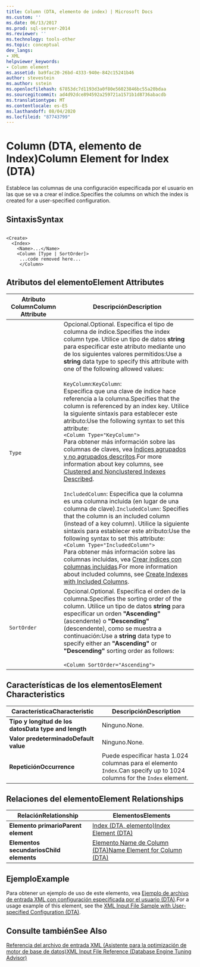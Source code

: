 ```yaml
---
title: Column (DTA, elemento de index) | Microsoft Docs
ms.custom: ''
ms.date: 06/13/2017
ms.prod: sql-server-2014
ms.reviewer: ''
ms.technology: tools-other
ms.topic: conceptual
dev_langs:
- XML
helpviewer_keywords:
- Column element
ms.assetid: ba9fac20-26bd-4333-940e-842c15241b46
author: stevestein
ms.author: sstein
ms.openlocfilehash: 67853dc7d1193d3a0f80e56023846bc55a20bdaa
ms.sourcegitcommit: ad4d92dce894592a259721a1571b1d8736abacdb
ms.translationtype: MT
ms.contentlocale: es-ES
ms.lasthandoff: 08/04/2020
ms.locfileid: "87743799"
---
```

# <a name="column-element-for-index-dta"></a><span data-ttu-id="0dd17-102">Column (DTA, elemento de Index)</span><span class="sxs-lookup"><span data-stu-id="0dd17-102">Column Element for Index (DTA)</span></span>
  <span data-ttu-id="0dd17-103">Establece las columnas de una configuración especificada por el usuario en las que se va a crear el índice.</span><span class="sxs-lookup"><span data-stu-id="0dd17-103">Specifies the columns on which the index is created for a user-specified configuration.</span></span>  
  
## <a name="syntax"></a><span data-ttu-id="0dd17-104">Sintaxis</span><span class="sxs-lookup"><span data-stu-id="0dd17-104">Syntax</span></span>  
  
```  
  
<Create>  
  <Index>  
    <Name>...</Name>  
    <Column [Type | SortOrder]>  
     ...code removed here...  
     </Column>  
```  
  
## <a name="element-attributes"></a><span data-ttu-id="0dd17-105">Atributos del elemento</span><span class="sxs-lookup"><span data-stu-id="0dd17-105">Element Attributes</span></span>  
  
|<span data-ttu-id="0dd17-106">Atributo Column</span><span class="sxs-lookup"><span data-stu-id="0dd17-106">Column Attribute</span></span>|<span data-ttu-id="0dd17-107">Descripción</span><span class="sxs-lookup"><span data-stu-id="0dd17-107">Description</span></span>|  
|----------------------|-----------------|  
|`Type`|<span data-ttu-id="0dd17-108">Opcional.</span><span class="sxs-lookup"><span data-stu-id="0dd17-108">Optional.</span></span> <span data-ttu-id="0dd17-109">Especifica el tipo de columna de índice.</span><span class="sxs-lookup"><span data-stu-id="0dd17-109">Specifies the index column type.</span></span> <span data-ttu-id="0dd17-110">Utilice un tipo de datos **string** para especificar este atributo mediante uno de los siguientes valores permitidos:</span><span class="sxs-lookup"><span data-stu-id="0dd17-110">Use a **string** data type to specify this attribute with one of the following allowed values:</span></span><br /><br /> <span data-ttu-id="0dd17-111">`KeyColumn`:</span><span class="sxs-lookup"><span data-stu-id="0dd17-111">`KeyColumn`:</span></span><br />                  <span data-ttu-id="0dd17-112">Especifica que una clave de índice hace referencia a la columna.</span><span class="sxs-lookup"><span data-stu-id="0dd17-112">Specifies that the column is referenced by an index key.</span></span> <span data-ttu-id="0dd17-113">Utilice la siguiente sintaxis para establecer este atributo:</span><span class="sxs-lookup"><span data-stu-id="0dd17-113">Use the following syntax to set this attribute:</span></span><br />`<Column Type="KeyColumn">`<br /><span data-ttu-id="0dd17-114">Para obtener más información sobre las columnas de claves, vea [Índices agrupados y no agrupados descritos](../../relational-databases/indexes/clustered-and-nonclustered-indexes-described.md).</span><span class="sxs-lookup"><span data-stu-id="0dd17-114">For more information about key columns, see [Clustered and Nonclustered Indexes Described](../../relational-databases/indexes/clustered-and-nonclustered-indexes-described.md).</span></span><br /><br /> <span data-ttu-id="0dd17-115">`IncludedColumn`: Especifica que la columna es una columna incluida (en lugar de una columna de clave).</span><span class="sxs-lookup"><span data-stu-id="0dd17-115">`IncludedColumn`: Specifies that the column is an included column (instead of a key column).</span></span> <span data-ttu-id="0dd17-116">Utilice la siguiente sintaxis para establecer este atributo:</span><span class="sxs-lookup"><span data-stu-id="0dd17-116">Use the following syntax to set this attribute:</span></span><br />`<Column Type="IncludedColumn">`<br /><span data-ttu-id="0dd17-117">Para obtener más información sobre las columnas incluidas, vea [Crear índices con columnas incluidas](../../relational-databases/indexes/create-indexes-with-included-columns.md).</span><span class="sxs-lookup"><span data-stu-id="0dd17-117">For more information about included columns, see [Create Indexes with Included Columns](../../relational-databases/indexes/create-indexes-with-included-columns.md).</span></span>|  
|`SortOrder`|<span data-ttu-id="0dd17-118">Opcional.</span><span class="sxs-lookup"><span data-stu-id="0dd17-118">Optional.</span></span> <span data-ttu-id="0dd17-119">Especifica el orden de la columna.</span><span class="sxs-lookup"><span data-stu-id="0dd17-119">Specifies the sorting order of the column.</span></span> <span data-ttu-id="0dd17-120">Utilice un tipo de datos **string** para especificar un orden **"Ascending"** (ascendente) o **"Descending"** (descendente), como se muestra a continuación:</span><span class="sxs-lookup"><span data-stu-id="0dd17-120">Use a **string** data type to specify either an **"Ascending"** or **"Descending"** sorting order as follows:</span></span><br /><br /> `<Column SortOrder="Ascending">`|  
  
## <a name="element-characteristics"></a><span data-ttu-id="0dd17-121">Características de los elementos</span><span class="sxs-lookup"><span data-stu-id="0dd17-121">Element Characteristics</span></span>  
  
|<span data-ttu-id="0dd17-122">Característica</span><span class="sxs-lookup"><span data-stu-id="0dd17-122">Characteristic</span></span>|<span data-ttu-id="0dd17-123">Descripción</span><span class="sxs-lookup"><span data-stu-id="0dd17-123">Description</span></span>|  
|--------------------|-----------------|  
|<span data-ttu-id="0dd17-124">**Tipo y longitud de los datos**</span><span class="sxs-lookup"><span data-stu-id="0dd17-124">**Data type and length**</span></span>|<span data-ttu-id="0dd17-125">Ninguno.</span><span class="sxs-lookup"><span data-stu-id="0dd17-125">None.</span></span>|  
|<span data-ttu-id="0dd17-126">**Valor predeterminado**</span><span class="sxs-lookup"><span data-stu-id="0dd17-126">**Default value**</span></span>|<span data-ttu-id="0dd17-127">Ninguno.</span><span class="sxs-lookup"><span data-stu-id="0dd17-127">None.</span></span>|  
|<span data-ttu-id="0dd17-128">**Repetición**</span><span class="sxs-lookup"><span data-stu-id="0dd17-128">**Occurrence**</span></span>|<span data-ttu-id="0dd17-129">Puede especificar hasta 1.024 columnas para el elemento `Index`.</span><span class="sxs-lookup"><span data-stu-id="0dd17-129">Can specify up to 1024 columns for the `Index` element.</span></span>|  
  
## <a name="element-relationships"></a><span data-ttu-id="0dd17-130">Relaciones del elemento</span><span class="sxs-lookup"><span data-stu-id="0dd17-130">Element Relationships</span></span>  
  
|<span data-ttu-id="0dd17-131">Relación</span><span class="sxs-lookup"><span data-stu-id="0dd17-131">Relationship</span></span>|<span data-ttu-id="0dd17-132">Elementos</span><span class="sxs-lookup"><span data-stu-id="0dd17-132">Elements</span></span>|  
|------------------|--------------|  
|<span data-ttu-id="0dd17-133">**Elemento primario**</span><span class="sxs-lookup"><span data-stu-id="0dd17-133">**Parent element**</span></span>|[<span data-ttu-id="0dd17-134">Index &#40;DTA, elemento&#41;</span><span class="sxs-lookup"><span data-stu-id="0dd17-134">Index Element &#40;DTA&#41;</span></span>](index-element-dta.md)|  
|<span data-ttu-id="0dd17-135">**Elementos secundarios**</span><span class="sxs-lookup"><span data-stu-id="0dd17-135">**Child elements**</span></span>|[<span data-ttu-id="0dd17-136">Elemento Name de Column &#40;DTA&#41;</span><span class="sxs-lookup"><span data-stu-id="0dd17-136">Name Element for Column &#40;DTA&#41;</span></span>](name-element-for-column-dta.md)|  
  
## <a name="example"></a><span data-ttu-id="0dd17-137">Ejemplo</span><span class="sxs-lookup"><span data-stu-id="0dd17-137">Example</span></span>  
 <span data-ttu-id="0dd17-138">Para obtener un ejemplo de uso de este elemento, vea [Ejemplo de archivo de entrada XML con configuración especificada por el usuario &#40;DTA&#41;](xml-input-file-sample-with-user-specified-configuration-dta.md).</span><span class="sxs-lookup"><span data-stu-id="0dd17-138">For a usage example of this element, see the [XML Input File Sample with User-specified Configuration &#40;DTA&#41;](xml-input-file-sample-with-user-specified-configuration-dta.md).</span></span>  
  
## <a name="see-also"></a><span data-ttu-id="0dd17-139">Consulte también</span><span class="sxs-lookup"><span data-stu-id="0dd17-139">See Also</span></span>  
 [<span data-ttu-id="0dd17-140">Referencia del archivo de entrada XML &#40;Asistente para la optimización de motor de base de datos&#41;</span><span class="sxs-lookup"><span data-stu-id="0dd17-140">XML Input File Reference &#40;Database Engine Tuning Advisor&#41;</span></span>](xml-input-file-reference-database-engine-tuning-advisor.md)  
  
  
